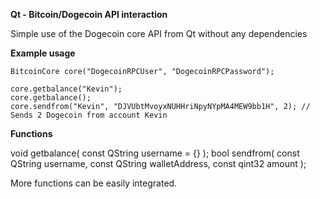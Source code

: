 **Qt - Bitcoin/Dogecoin API interaction**

Simple use of the Dogecoin core API from Qt without any dependencies

**Example usage**

    BitcoinCore core("DogecoinRPCUser", "DogecoinRPCPassword"); 
    
    core.getbalance("Kevin");
    core.getbalance();
    core.sendfrom("Kevin", "DJVUbtMvoyxNUHHriNpyNYpMA4MEW9bb1H", 2); // Sends 2 Dogecoin from account Kevin

**Functions**

void getbalance( const QString username = {} );
bool sendfrom( const QString username, const QString walletAddress, const qint32 amount );

More functions can be easily integrated. 


